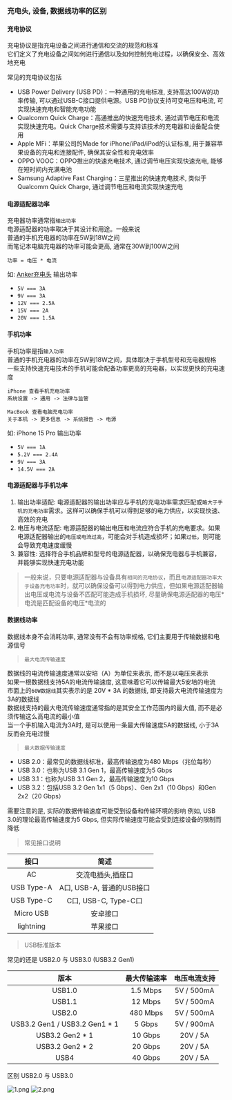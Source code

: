### 充电头, 设备, 数据线功率的区别

#### 充电协议

充电协议是指充电设备之间进行通信和交流的规范和标准<br>
它们定义了充电设备之间如何进行通信以及如何控制充电过程，以确保安全、高效地充电<br>

常见的充电协议包括
- USB Power Delivery (USB PD)：一种通用的充电标准, 支持高达100W的功率传输, 可以通过USB-C接口提供电源。USB PD协议支持可变电压和电流, 可实现快速充电和智能充电功能
- Qualcomm Quick Charge：高通推出的快速充电技术, 通过调节电压和电流实现快速充电。Quick Charge技术需要与支持该技术的充电器和设备配合使用
- Apple MFi：苹果公司的Made for iPhone/iPad/iPod的认证标准, 用于兼容苹果设备的充电和连接配件, 确保其安全性和充电效率
- OPPO VOOC：OPPO推出的快速充电技术, 通过调节电压实现快速充电, 能够在短时间内充满电池
- Samsung Adaptive Fast Charging：三星推出的快速充电技术, 类似于Qualcomm Quick Charge, 通过调节电压和电流实现快速充电

#### 电源适配器功率

充电器功率通常指`输出功率`<br>
电源适配器的功率取决于其设计和用途。一般来说<br>
普通的手机充电器的功率在5W到18W之间<br>
而笔记本电脑充电器的功率可能会更高, 通常在30W到100W之间<br>

```text
功率 = 电压 * 电流
```

如: [Anker充电头](https://applink.feishu.cn/client/message/link/open?token=AmXlZ%2BisxEACZhONqFyHwAE%3D) 输出功率<br>
- `5V === 3A`
- `9V === 3A`
- `12V === 2.5A`
- `15V === 2A`
- `20V === 1.5A`

#### 手机功率

手机功率是指`输入功率`<br>
普通的手机充电器的功率在5W到18W之间，具体取决于手机型号和充电器规格<br>
一些支持快速充电技术的手机可能会配备功率更高的充电器，以实现更快的充电速度<br>

```text
iPhone 查看手机充电功率
系统设置 -> 通用 -> 法律与监管

MacBook 查看电脑充电功率
关于本机 -> 更多信息 -> 系统报告 -> 电源
```

如: iPhone 15 Pro 输出功率<br>
- `5V === 1A`
- `5.2V === 2.4A`
- `9V === 3A`
- `14.5V === 2A`

#### 电源适配器与手机功率

1. 输出功率适配: 电源适配器的输出功率应与手机的充电功率需求匹配或`略大于手机的充电功率`需求。这样可以确保手机可以得到足够的电力供应，以实现快速、高效的充电
2. 电压与电流适配: 电源适配器的输出电压和电流应符合手机的充电要求。如果电源适配器输出的`电压或电流过高`，可能会对手机造成损坏；如果`过低`，则可能会导致充电速度缓慢
3. 兼容性: 选择符合手机品牌和型号的电源适配器，以确保充电器与手机兼容，并能够实现快速充电功能

> 一般来说，只要电源适配器与设备具有`相同的充电协议`，而且`电源适配器功率大于设备充电功率`时，就可以确保设备可以得到电力供应，但如果电源适配器输出电压或电流与设备不匹配可能造成手机损坏, 尽量确保电源适配器的电压\*电流是匹配设备的电压\*电流的

#### 数据线功率

数据线本身不会消耗功率, 通常没有不会有功率规格, 它们主要用于传输数据和电源信号<br>

> `最大电流传输速度`

数据线的电流传输速度通常以安培（A）为单位来表示, 而不是以电压来表示<br>
如果一根数据线支持5A的电流传输速度, 这意味着它可以传输最大5安培的电流<br>
市面上的`60W数据线`其实表示的是 20V \* 3A 的数据线, 即支持最大电流传输速度为3A的数据线<br>
数据线支持的最大电流传输速度通常指的是其安全工作范围内的最大值, 而不是必须传输这么高电流的最小值<br>
当一个手机输入电流为3A时, 是可以使用一条最大传输速度5A的数据线, 小于3A反而会充电过慢

> `最大数据传输速度`

- USB 2.0：最常见的数据线标准，最高传输速度为480 Mbps（兆位每秒）
- USB 3.0：也称为USB 3.1 Gen 1，最高传输速度为5 Gbps
- USB 3.1：也称为USB 3.1 Gen 2，最高传输速度为10 Gbps
- USB 3.2：包括USB 3.2 Gen 1x1（5 Gbps）、Gen 2x1（10 Gbps）和Gen 2x2（20 Gbps）

需要注意的是, 实际的数据传输速度可能受到设备和传输环境的影响
例如, USB 3.0的理论最高传输速度为5 Gbps, 但实际传输速度可能会受到连接设备的限制而降低

> 常见接口说明

| 接口 | 简述 |
| :---: | :---: |
| AC | 交流电插头,插座口 |
| USB Type-A | A口, USB-A, 普通的USB接口 |
| USB Type-C | C口, USB-C, Type-C口 |
| Micro USB | 安卓接口 |
| lightning | 苹果接口 |

> USB标准版本

常见的还是 USB2.0 与 USB3.0 (USB3.2 Gen1)

| 版本 | 最大传输速率 | 电压电流支持 |
| :---: | :---: | :---: |
| USB1.0 | 1.5 Mbps | 5V / 500mA |
| USB1.1 | 12 Mbps | 5V / 500mA |
| USB2.0 | 480 Mbps | 5V / 500mA |
| USB3.2 Gen1 / USB3.2 Gen1 * 1 | 5 Gbps | 5V / 900mA |
| USB3.2 Gen2 * 1 | 10 Gbps | 20V / 5A |
| USB3.2 Gen2 * 2 | 20 Gbps | 20V / 5A |
| USB4 | 40 Gbps | 20V / 5A |

区别 USB2.0 与 USB3.0

![1.png](https://p9-juejin.byteimg.com/tos-cn-i-k3u1fbpfcp/9a807ff188524f2f9e5afab63cba98fa~tplv-k3u1fbpfcp-jj-mark:0:0:0:0:q75.image#?w=614&h=394&s=91349&e=png&b=fdfdfd)
![2.png](https://p6-juejin.byteimg.com/tos-cn-i-k3u1fbpfcp/9f677a1380ec48b4a6f5c8c9411a5dac~tplv-k3u1fbpfcp-jj-mark:0:0:0:0:q75.image#?w=634&h=282&s=199350&e=png&b=37363f)
